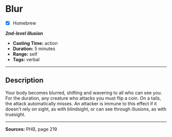 # Blur
- [x] Homebrew

***2nd-level illusion***
- **Casting Time:** action
- **Duration:** 5 minutes
- **Range:** self
- **Tags:** verbal

---

## Description
Your body becomes blurred, shifting and wavering to all who can see you.
For the duration, any creature who attacks you must flip a coin.
On a tails, the attack automatically misses.
An attacker is immune to this effect if it doesn't rely on sight, as with blindsight, or can see through illusions, as with truesight.

---

**Sources:** PHB, page 219
